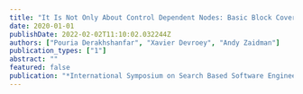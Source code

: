 ```yaml
---
title: "It Is Not Only About Control Dependent Nodes: Basic Block Coverage for Search-Based Crash Reproduction"
date: 2020-01-01
publishDate: 2022-02-02T11:10:02.032244Z
authors: ["Pouria Derakhshanfar", "Xavier Devroey", "Andy Zaidman"]
publication_types: ["1"]
abstract: ""
featured: false
publication: "*International Symposium on Search Based Software Engineering*"
---
```


